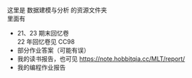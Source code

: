 这里是 数据建模与分析 的资源文件夹  
里面有  

* 21、23 期末回忆卷  
22 年回忆卷见 CC98
* 部分作业答案（可能有误）
* 我的读书报告，也可见 https://note.hobbitqia.cc/MLT/report/
* 我的编程作业报告